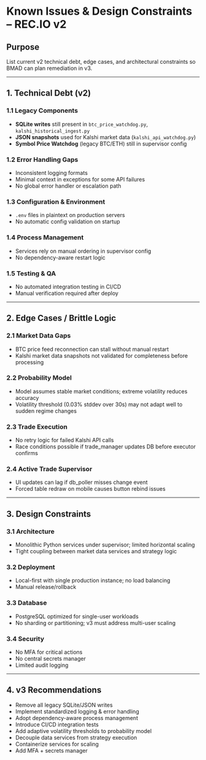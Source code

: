 # Known Issues & Design Constraints – REC.IO v2

## Purpose
List current v2 technical debt, edge cases, and architectural constraints so BMAD can plan remediation in v3.

---

## 1. Technical Debt (v2)

### 1.1 Legacy Components
- **SQLite writes** still present in `btc_price_watchdog.py`, `kalshi_historical_ingest.py`
- **JSON snapshots** used for Kalshi market data (`kalshi_api_watchdog.py`)
- **Symbol Price Watchdog** (legacy BTC/ETH) still in supervisor config

### 1.2 Error Handling Gaps
- Inconsistent logging formats
- Minimal context in exceptions for some API failures
- No global error handler or escalation path

### 1.3 Configuration & Environment
- `.env` files in plaintext on production servers
- No automatic config validation on startup

### 1.4 Process Management
- Services rely on manual ordering in supervisor config
- No dependency-aware restart logic

### 1.5 Testing & QA
- No automated integration testing in CI/CD
- Manual verification required after deploy

---

## 2. Edge Cases / Brittle Logic

### 2.1 Market Data Gaps
- BTC price feed reconnection can stall without manual restart
- Kalshi market data snapshots not validated for completeness before processing

### 2.2 Probability Model
- Model assumes stable market conditions; extreme volatility reduces accuracy
- Volatility threshold (0.03% stddev over 30s) may not adapt well to sudden regime changes

### 2.3 Trade Execution
- No retry logic for failed Kalshi API calls
- Race conditions possible if trade_manager updates DB before executor confirms

### 2.4 Active Trade Supervisor
- UI updates can lag if db_poller misses change event
- Forced table redraw on mobile causes button rebind issues

---

## 3. Design Constraints

### 3.1 Architecture
- Monolithic Python services under supervisor; limited horizontal scaling
- Tight coupling between market data services and strategy logic

### 3.2 Deployment
- Local-first with single production instance; no load balancing
- Manual release/rollback

### 3.3 Database
- PostgreSQL optimized for single-user workloads
- No sharding or partitioning; v3 must address multi-user scaling

### 3.4 Security
- No MFA for critical actions
- No central secrets manager
- Limited audit logging

---

## 4. v3 Recommendations
- Remove all legacy SQLite/JSON writes
- Implement standardized logging & error handling
- Adopt dependency-aware process management
- Introduce CI/CD integration tests
- Add adaptive volatility thresholds to probability model
- Decouple data services from strategy execution
- Containerize services for scaling
- Add MFA + secrets manager
